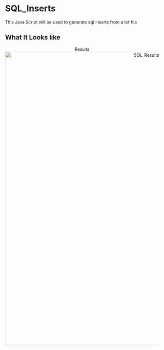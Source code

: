 # SQL_Inserts
This Java Script will be used to generate sql inserts from a txt file

<h2>What It Looks like</h2>
<p align="center">
 Results<br>
  <img width="960" alt="SQL_Results.sql.pdf" src="https://github.com/joshuafguzman/SQL_Inserts/files/13035646/SQL_Results.sql.pdf">
